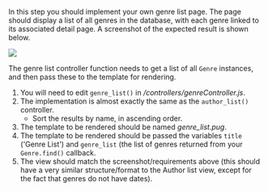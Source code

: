 In this step you should implement your own genre list page. The page should display a list of all genres in the database, with each genre linked to its associated detail page. A screenshot of the expected result is shown below.

![](https://storage.googleapis.com/codevolve-assets/internal/courses/Mozilla/LocalLibary_Express_Genre_List.png)

The genre list controller function needs to get a list of all `Genre` instances, and then pass these to the template for rendering.

1. You will need to edit `genre_list()` in */controllers/genreController.js*. 
2. The implementation is almost exactly the same as the `author_list()` controller. 
    * Sort the results by name, in ascending order.
3. The template to be rendered should be named *genre_list.pug*.
4. The template to be rendered should be passed the variables `title` ('Genre List') and `genre_list` (the list of genres returned from your `Genre.find()` callback.
5. The view should match the screenshot/requirements above (this should have a very similar structure/format to the Author list view, except for the fact that genres do not have dates).
